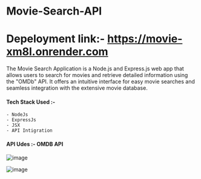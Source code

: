 # Movie-Search-API

# Depeloyment link:- https://movie-xm8l.onrender.com

The Movie Search Application is a Node.js and Express.js web app that allows users to search for movies and retrieve detailed information using the "OMDb" API. It offers an intuitive interface 
for easy movie searches and seamless integration with the extensive movie database.

#### Tech Stack Used :- 
    - NodeJs  
    - ExpressJs
    - JSX
    - API Intigration
   
#### API Udes :- OMDB API
    
![image](https://github.com/Mohitjangid097/Movie-Search-API/assets/77240127/77f1f4ab-bdc3-49d2-bf92-8c024acd7c56)

![image](https://github.com/Mohitjangid097/Movie-Search-API/assets/77240127/ca54345c-5625-4571-948c-0c69b45006f3)
